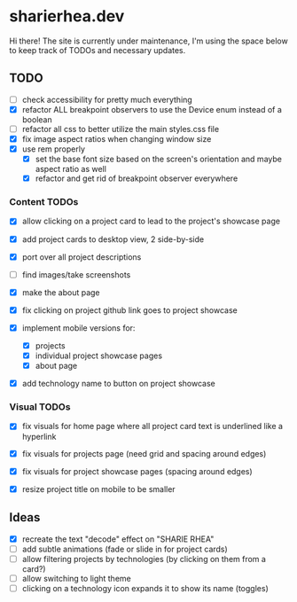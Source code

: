 # sharierhea.dev 

Hi there! The site is currently under maintenance, I'm using the space below to keep track of TODOs and necessary updates.

## TODO

- [ ] check accessibility for pretty much everything
- [X] refactor ALL breakpoint observers to use the Device enum instead of a boolean
- [ ] refactor all css to better utilize the main styles.css file
- [X] fix image aspect ratios when changing window size
- [X] use rem properly
  - [X] set the base font size based on the screen's orientation and maybe aspect ratio as well
  - [X] refactor and get rid of breakpoint observer everywhere

### Content TODOs

- [X] allow clicking on a project card to lead to the project's showcase page
- [X] add project cards to desktop view, 2 side-by-side

- [X] port over all project descriptions 
- [ ] find images/take screenshots

- [X] make the about page

- [X] fix clicking on project github link goes to project showcase

- [X] implement mobile versions for:
  - [X] projects
  - [X] individual project showcase pages
  - [X] about page

- [X] add technology name to button on project showcase

### Visual TODOs

- [X] fix visuals for home page where all project card text is underlined like a hyperlink
- [X] fix visuals for projects page (need grid and spacing around edges)
- [X] fix visuals for project showcase pages (spacing around edges)

- [X] resize project title on mobile to be smaller

## Ideas

- [X] recreate the text "decode" effect on "SHARIE RHEA"
- [ ] add subtle animations (fade or slide in for project cards)
- [ ] allow filtering projects by technologies (by clicking on them from a card?)
- [ ] allow switching to light theme
- [ ] clicking on a technology icon expands it to show its name (toggles)
